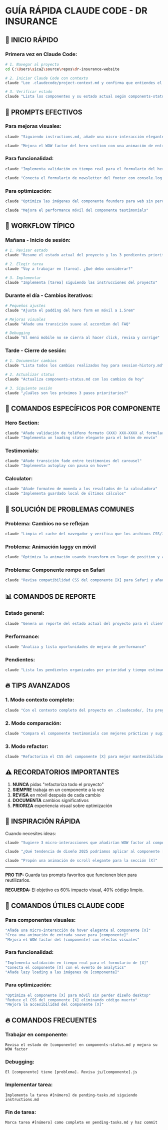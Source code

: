 # GUÍA RÁPIDA CLAUDE CODE - DR INSURANCE

## 🚀 INICIO RÁPIDO

### Primera vez en Claude Code:
```bash
# 1. Navegar al proyecto
cd C:\Users\sica2\source\repos\dr-insurance-website

# 2. Iniciar Claude Code con contexto
claude "Lee .claudecode/project-context.md y confirma que entiendes el proyecto"

# 3. Verificar estado
claude "Lista los componentes y su estado actual según components-status.md"
```

## 📝 PROMPTS EFECTIVOS

### Para mejoras visuales:
```bash
claude "Siguiendo instructions.md, añade una micro-interacción elegante al hover del componente products cards"

claude "Mejora el WOW factor del hero section con una animación de entrada para el formulario"
```

### Para funcionalidad:
```bash
claude "Implementa validación en tiempo real para el formulario del hero siguiendo el patrón en instructions.md"

claude "Conecta el formulario de newsletter del footer con console.log temporalmente"
```

### Para optimización:
```bash
claude "Optimiza las imágenes del componente founders para web sin perder calidad"

claude "Mejora el performance móvil del componente testimonials"
```

## 🔄 WORKFLOW TÍPICO

### Mañana - Inicio de sesión:
```bash
# 1. Revisar estado
claude "Resume el estado actual del proyecto y los 3 pendientes prioritarios"

# 2. Elegir tarea
claude "Voy a trabajar en [tarea]. ¿Qué debo considerar?"

# 3. Implementar
claude "Implementa [tarea] siguiendo las instrucciones del proyecto"
```

### Durante el día - Cambios iterativos:
```bash
# Pequeños ajustes
claude "Ajusta el padding del hero form en móvil a 1.5rem"

# Mejoras visuales
claude "Añade una transición suave al accordion del FAQ"

# Debugging
claude "El menú mobile no se cierra al hacer click, revisa y corrige"
```

### Tarde - Cierre de sesión:
```bash
# 1. Documentar cambios
claude "Lista todos los cambios realizados hoy para session-history.md"

# 2. Actualizar status
claude "Actualiza components-status.md con los cambios de hoy"

# 3. Siguiente sesión
claude "¿Cuáles son los próximos 3 pasos prioritarios?"
```

## 🎯 COMANDOS ESPECÍFICOS POR COMPONENTE

### Hero Section:
```bash
claude "Añade validación de teléfono formato (XXX) XXX-XXXX al formulario hero"
claude "Implementa un loading state elegante para el botón de envío"
```

### Testimonials:
```bash
claude "Añade transición fade entre testimonios del carousel"
claude "Implementa autoplay con pausa on hover"
```

### Calculator:
```bash
claude "Añade formateo de moneda a los resultados de la calculadora"
claude "Implementa guardado local de últimos cálculos"
```

## 🐛 SOLUCIÓN DE PROBLEMAS COMUNES

### Problema: Cambios no se reflejan
```bash
claude "Limpia el cache del navegador y verifica que los archivos CSS/JS estén correctamente vinculados en index.html"
```

### Problema: Animación laggy en móvil
```bash
claude "Optimiza la animación usando transform en lugar de position y añade will-change"
```

### Problema: Componente rompe en Safari
```bash
claude "Revisa compatibilidad CSS del componente [X] para Safari y añade prefixes necesarios"
```

## 📊 COMANDOS DE REPORTE

### Estado general:
```bash
claude "Genera un reporte del estado actual del proyecto para el cliente"
```

### Performance:
```bash
claude "Analiza y lista oportunidades de mejora de performance"
```

### Pendientes:
```bash
claude "Lista los pendientes organizados por prioridad y tiempo estimado"
```

## 🔥 TIPS AVANZADOS

### 1. Modo contexto completo:
```bash
claude "Con el contexto completo del proyecto en .claudecode/, [tu pregunta específica]"
```

### 2. Modo comparación:
```bash
claude "Compara el componente testimonials con mejores prácticas y sugiere mejoras"
```

### 3. Modo refactor:
```bash
claude "Refactoriza el CSS del componente [X] para mejor mantenibilidad sin cambiar el diseño"
```

## ⚠️ RECORDATORIOS IMPORTANTES

1. **NUNCA** pidas "refactoriza todo el proyecto"
2. **SIEMPRE** trabaja en un componente a la vez
3. **REVISA** en móvil después de cada cambio
4. **DOCUMENTA** cambios significativos
5. **PRIORIZA** experiencia visual sobre optimización

## 🎨 INSPIRACIÓN RÁPIDA

Cuando necesites ideas:
```bash
claude "Sugiere 3 micro-interacciones que añadirían WOW factor al componente [X]"

claude "¿Qué tendencia de diseño 2025 podríamos aplicar al componente [X]?"

claude "Propón una animación de scroll elegante para la sección [X]"
```

---

**PRO TIP:** Guarda tus prompts favoritos que funcionen bien para reutilizarlos.

**RECUERDA:** El objetivo es 60% impacto visual, 40% código limpio.


## 🚀 COMANDOS ÚTILES CLAUDE CODE

### Para componentes visuales:
```bash
"Añade una micro-interacción de hover elegante al componente [X]"
"Crea una animación de entrada suave para [componente]"
"Mejora el WOW factor del [componente] con efectos visuales"
```

### Para funcionalidad:
```bash
"Implementa validación en tiempo real para el formulario de [X]"
"Conecta el componente [X] con el evento de analytics"
"Añade lazy loading a las imágenes de [componente]"
```

### Para optimización:
```bash
"Optimiza el componente [X] para móvil sin perder diseño desktop"
"Reduce el CSS del componente [X] eliminando código muerto"
"Mejora la accesibilidad del componente [X]"
```

## 🔥 COMANDOS FRECUENTES

### Trabajar en componente:
`Revisa el estado de [componente] en components-status.md y mejora su WOW factor`

### Debugging:
`El [componente] tiene [problema]. Revisa js/[componente].js`

### Implementar tarea:
`Implementa la tarea #[número] de pending-tasks.md siguiendo instructions.md`

### Fin de tarea:
`Marca tarea #[número] como completa en pending-tasks.md y haz commit`
